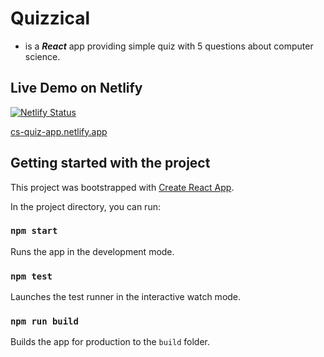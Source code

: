 # Quizzical 
- is a ***React*** app providing simple quiz with 5 questions about computer science.

## Live Demo on Netlify 

[![Netlify Status](https://api.netlify.com/api/v1/badges/311080c1-2643-4597-a1bb-efe11b333c9c/deploy-status)](https://app.netlify.com/sites/cs-quiz-app/deploys)

[cs-quiz-app.netlify.app](cs-quiz-app.netlify.app)

## Getting started with the project
This project was bootstrapped with [Create React App](https://github.com/facebook/create-react-app).

In the project directory, you can run:

### `npm start`

Runs the app in the development mode.

### `npm test`

Launches the test runner in the interactive watch mode.

### `npm run build`

Builds the app for production to the `build` folder.

